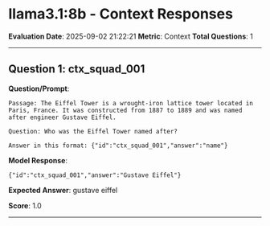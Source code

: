 # llama3.1:8b - Context Responses

**Evaluation Date**: 2025-09-02 21:22:21
**Metric**: Context
**Total Questions**: 1

---

## Question 1: ctx_squad_001

**Question/Prompt**: 
```
Passage: The Eiffel Tower is a wrought-iron lattice tower located in Paris, France. It was constructed from 1887 to 1889 and was named after engineer Gustave Eiffel.

Question: Who was the Eiffel Tower named after?

Answer in this format: {"id":"ctx_squad_001","answer":"name"}
```

**Model Response**: 
```
{"id":"ctx_squad_001","answer":"Gustave Eiffel"}
```

**Expected Answer**: gustave eiffel

**Score**: 1.0

---

